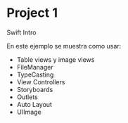 # Project 1

Swift Intro 

En este ejemplo se muestra como usar:

* Table views y image views
* FileManager
* TypeCasting
* View Controllers
* Storyboards
* Outlets
* Auto Layout
* UIImage
